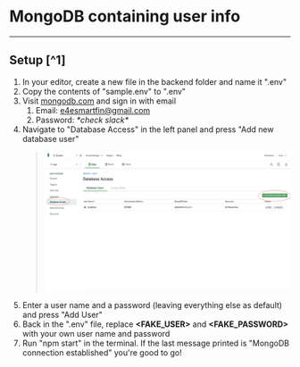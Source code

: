 # MongoDB containing user info

---

## Setup [^1]

1. In your editor, create a new file in the backend folder and name it ".env"
1. Copy the contents of "sample.env" to ".env"
1. Visit [mongodb.com](https://www.mongodb.com/) and sign in with email
   1. Email: e4esmartfin@gmail.com
   1. Password: _\*check slack\*_
1. Navigate to "Database Access" in the left panel and press "Add new database user"
   > <img src="screenshot.png" alt="screenshot" width="600" height="250"/>
1. Enter a user name and a password (leaving everything else as default) and press "Add User"
1. Back in the ".env" file, replace **<FAKE_USER>** and **<FAKE_PASSWORD>** with your own user name and password
1. Run "npm start" in the terminal. If the last message printed is "MongoDB connection established" you're good to go!
